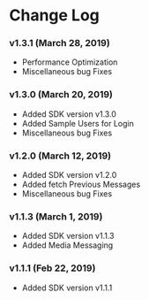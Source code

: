 # Change Log

### v1.3.1 (March 28, 2019)
- Performance Optimization
- Miscellaneous bug Fixes

### v1.3.0 (March 20, 2019)
- Added SDK version v1.3.0
- Added Sample Users for Login
- Miscellaneous bug Fixes


### v1.2.0 (March 12, 2019)
- Added SDK version v1.2.0
- Added fetch Previous Messages
- Miscellaneous bug Fixes


### v1.1.3 (March 1, 2019)
- Added SDK version v1.1.3
- Added Media Messaging


### v1.1.1 (Feb 22, 2019)
- Added SDK version v1.1.1
